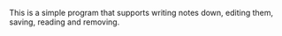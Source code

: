 
This is a simple program that supports writing notes down, editing them, saving, reading and removing.